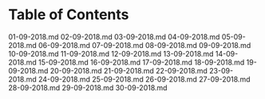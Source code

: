 # Table of Contents

01-09-2018.md
02-09-2018.md
03-09-2018.md
04-09-2018.md
05-09-2018.md
06-09-2018.md
07-09-2018.md
08-09-2018.md
09-09-2018.md
10-09-2018.md
11-09-2018.md
12-09-2018.md
13-09-2018.md
14-09-2018.md
15-09-2018.md
16-09-2018.md
17-09-2018.md
18-09-2018.md
19-09-2018.md
20-09-2018.md
21-09-2018.md
22-09-2018.md
23-09-2018.md
24-09-2018.md
25-09-2018.md
26-09-2018.md
27-09-2018.md
28-09-2018.md
29-09-2018.md
30-09-2018.md